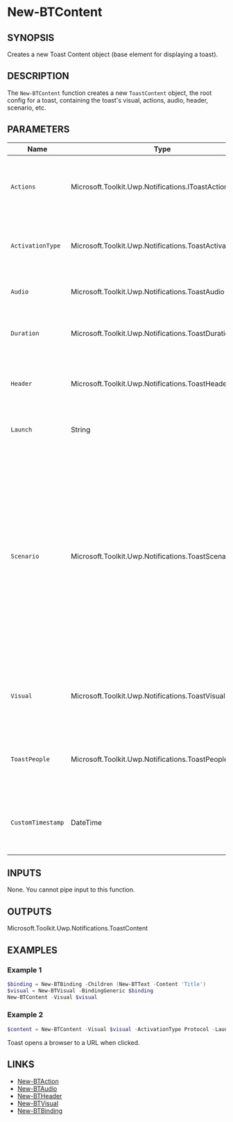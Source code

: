 # New-BTContent

## SYNOPSIS

Creates a new Toast Content object (base element for displaying a toast).

## DESCRIPTION

The `New-BTContent` function creates a new `ToastContent` object, the root config for a toast, containing the toast's visual, actions, audio, header, scenario, etc.

## PARAMETERS

| Name             | Type                                            | Description                                                                                         | Mandatory |
|------------------|-------------------------------------------------|-----------------------------------------------------------------------------------------------------|-----------|
| `Actions`        | Microsoft.Toolkit.Uwp.Notifications.IToastActions| Contains one or more custom actions (buttons, context menus, input fields), created via `New-BTAction`.| No        |
| `ActivationType` | Microsoft.Toolkit.Uwp.Notifications.ToastActivationType | Enum. Specifies what activation type is used when the user clicks the toast body.                   | No        |
| `Audio`          | Microsoft.Toolkit.Uwp.Notifications.ToastAudio   | Adds audio properties for the toast, as created by `New-BTAudio`.                                   | No        |
| `Duration`       | Microsoft.Toolkit.Uwp.Notifications.ToastDuration| Enum. How long the toast notification is displayed (Short/Long).                                    | No        |
| `Header`         | Microsoft.Toolkit.Uwp.Notifications.ToastHeader  | ToastHeader object, created via `New-BTHeader`, categorizing the toast in Action Center.            | No        |
| `Launch`         | String                                          | Data passed to the activation context when a toast is clicked.                                      | No        |
| `Scenario`       | Microsoft.Toolkit.Uwp.Notifications.ToastScenario| Enum. Tells Windows to treat the toast as an alarm, reminder, or more (`ToastScenario`). If the `IncomingCall` scenario is used, any main body text (no longer than a single line) will be center aligned. Will be ignored if toast is submitted with `-Urgent` switch on the `Submit-BTNotification` function, as the Urgent scenario takes precedence but cannot be set via this parameter.            | No        |
| `Visual`         | Microsoft.Toolkit.Uwp.Notifications.ToastVisual  | **Required.** ToastVisual object, created by `New-BTVisual`, representing the core content of the toast.   | Yes       |
| `ToastPeople`    | Microsoft.Toolkit.Uwp.Notifications.ToastPeople  | ToastPeople object, representing recipient/persons (optional, used for group chat/etc).             | No        |
| `CustomTimestamp`| DateTime                                        | Optional timestamp for when the toast is considered created (affects Action Center sort order).      | No        |

## INPUTS

None. You cannot pipe input to this function.

## OUTPUTS

Microsoft.Toolkit.Uwp.Notifications.ToastContent

## EXAMPLES

### Example 1

```powershell
$binding = New-BTBinding -Children (New-BTText -Content 'Title')
$visual = New-BTVisual -BindingGeneric $binding
New-BTContent -Visual $visual
```

### Example 2

```powershell
$content = New-BTContent -Visual $visual -ActivationType Protocol -Launch 'https://example.com'
```

Toast opens a browser to a URL when clicked.

## LINKS

- [New-BTAction](New-BTAction.md)
- [New-BTAudio](New-BTAudio.md)
- [New-BTHeader](New-BTHeader.md)
- [New-BTVisual](New-BTVisual.md)
- [New-BTBinding](New-BTBinding.md)
